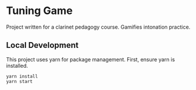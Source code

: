 # Tuning Game

Project written for a clarinet pedagogy course. Gamifies intonation practice.

## Local Development

This project uses yarn for package management. First, ensure yarn is installed.

```
yarn install
yarn start
```
